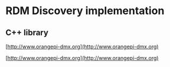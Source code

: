 # RDM Discovery implementation 
## C++ library  

[http://www.orangepi-dmx.org](http://www.orangepi-dmx.org)

[http://www.orangepi-dmx.org](http://www.orangepi-dmx.org)